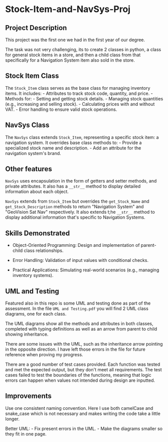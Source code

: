 # Stock-Item-and-NavSys-Proj

## Project Description
This project was the first one we had in the first year of our degree.

The task was not very challenging, its to create 2 classes in python, a class for general stock items in a store, and then a child class from that specifically for a Navigation System item also sold in the store.


## Stock Item Class
The ```Stock_Item``` class serves as the base class for managing inventory items. It includes:
    -   Attributes to track stock code, quantity, and price.
    -   Methods for:
        -   Setting and getting stock details.
        -   Managing stock quantities (e.g., increasing and selling stock).
        -   Calculating prices with and without VAT.
        -   Error handling to ensure valid stock operations.


## NavSys Class
The ```NavSys``` class extends ```Stock_Item```, representing a specific stock item: a navigation system. It overrides base class methods to:
    -   Provide a specialized stock name and description.
    -   Add an attribute for the navigation system's brand.


## Other features
```NavSys``` uses encapsulation in the form of getters and setter methods, and private attributes.
It also has a ```__str__``` method to display detailed information about each object.

```NavSys``` extends from ```Stock_Item``` but overrides the ```get_Stock_Name``` and ```get_Stock_Description``` methods to return "Navigation System" and "GeoVision Sat Nav" respectively. It also extends t;he ```__str__``` method to display additional information that's specific to Navigation Systems.


## Skills Demonstrated

-   Object-Oriented Programming: Design and implementation of parent-child class relationships.

-   Error Handling: Validation of input values with conditional checks.

-   Practical Applications: Simulating real-world scenarios (e.g., managing inventory systems).


## UML and Testing

Featured also in this repo is some UML and testing done as part of the assessment.
In the file ```UML and Testing.pdf``` you will find 2 UML class diagrams, one for each class.

The UML diagrams show all the methods and attributes in both classes, completed with typing definitions as well as an arrow from parent to child showing inheritance.

There are some issues with the UML, such as the inheritance arrow pointing in the opposite direction. I have left those errors in the file for future reference when proving my progress.


There are a good number of test cases provided. Each function was tested and met the expected output, but they don't meet all requirements. The test cases failed to test the boundaries of the functions, meaning that logic errors can happen when values not intended during design are inputted.


## Improvements

Use one consistent naming convention. Here I use both camelCase and snake_case which is not necessary and makes writing the code take a little longer.

Better UML:
    - Fix present errors in the UML.
    - Make the diagrams smaller so they fit in one page.